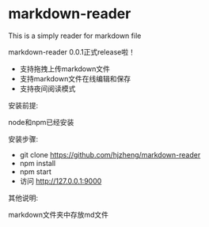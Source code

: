 markdown-reader
===============

This is a simply reader for markdown file

markdown-reader 0.0.1正式release啦！

- 支持拖拽上传markdown文件
- 支持markdown文件在线编辑和保存
- 支持夜间阅读模式

安装前提:

node和npm已经安装

安装步骤:

- git clone https://github.com/hjzheng/markdown-reader
- npm install
- npm start
- 访问 http://127.0.0.1:9000

其他说明:

markdown文件夹中存放md文件
